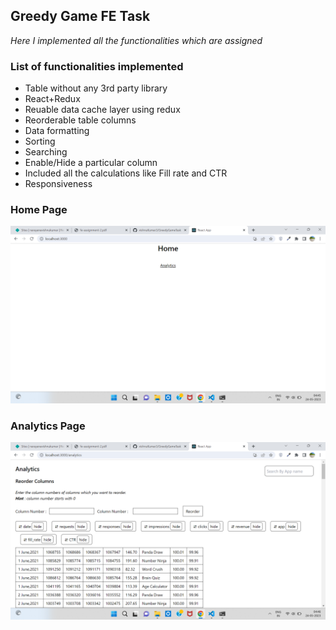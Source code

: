 <h2>Greedy Game FE Task</h2>
<i>Here I implemented all the functionalities which are assigned</i>
<h3>List of functionalities implemented</h3>
<ul>
	<li>Table without any 3rd party library</li>
	<li>React+Redux</li>
	<li>Reuable data cache layer using redux</li>
	<li>Reorderable table columns</li>
	<li>Data formatting</li>
	<li>Sorting</li>
	<li>Searching</li>
	<li>Enable/Hide a particular column</li>
	<li>Included all the calculations like Fill rate and CTR</li>
	<li>Responsiveness</li>
</ul>
<h3>Home Page</h3>
<img src="readmeFiles/Home.png">
<h3>Analytics Page</h3>
<img src="readmeFiles/AnalyticsPage.png">